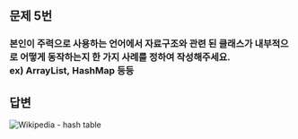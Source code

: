 ## 문제 5번

### 본인이 주력으로 사용하는 언어에서 자료구조와 관련 된 클래스가 내부적으로 어떻게 동작하는지 한 가지 사례를 정하여 작성해주세요. ex) ArrayList, HashMap 등등

## 답변

![Wikipedia - hash table](https://en.wikipedia.org/wiki/File:Hash_table_3_1_1_0_1_0_0_SP.svg "hash table")
